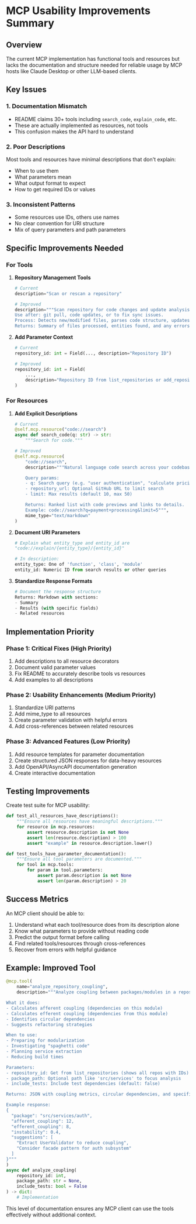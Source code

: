 # MCP Usability Improvements Summary

## Overview
The current MCP implementation has functional tools and resources but lacks the documentation and structure needed for reliable usage by MCP hosts like Claude Desktop or other LLM-based clients.

## Key Issues

### 1. **Documentation Mismatch**
- README claims 30+ tools including `search_code`, `explain_code`, etc.
- These are actually implemented as resources, not tools
- This confusion makes the API hard to understand

### 2. **Poor Descriptions**
Most tools and resources have minimal descriptions that don't explain:
- When to use them
- What parameters mean
- What output format to expect
- How to get required IDs or values

### 3. **Inconsistent Patterns**
- Some resources use IDs, others use names
- No clear convention for URI structure
- Mix of query parameters and path parameters

## Specific Improvements Needed

### For Tools

1. **Repository Management Tools**
   ```python
   # Current
   description="Scan or rescan a repository"

   # Improved
   description="""Scan repository for code changes and update analysis database.
   Use after: git pull, code updates, or to fix sync issues.
   Process: Detects new/modified files, parses code structure, updates search indexes.
   Returns: Summary of files processed, entities found, and any errors."""
   ```

2. **Add Parameter Context**
   ```python
   # Current
   repository_id: int = Field(..., description="Repository ID")

   # Improved
   repository_id: int = Field(
       ...,
       description="Repository ID from list_repositories or add_repository response. Use list_repositories to see all available repositories with their IDs."
   )
   ```

### For Resources

1. **Add Explicit Descriptions**
   ```python
   # Current
   @self.mcp.resource("code://search")
   async def search_code(q: str) -> str:
       """Search for code."""

   # Improved
   @self.mcp.resource(
       "code://search",
       description="""Natural language code search across your codebase.

       Query params:
       - q: Search query (e.g. "user authentication", "calculate pricing")
       - repository_url: Optional GitHub URL to limit search
       - limit: Max results (default 10, max 50)

       Returns: Ranked list with code previews and links to details.
       Example: code://search?q=payment+processing&limit=5""",
       mime_type="text/markdown"
   )
   ```

2. **Document URI Parameters**
   ```python
   # Explain what entity_type and entity_id are
   "code://explain/{entity_type}/{entity_id}"

   # In description:
   entity_type: One of 'function', 'class', 'module'
   entity_id: Numeric ID from search results or other queries
   ```

3. **Standardize Response Formats**
   ```python
   # Document the response structure
   Returns: Markdown with sections:
   - Summary
   - Results (with specific fields)
   - Related resources
   ```

## Implementation Priority

### Phase 1: Critical Fixes (High Priority)
1. Add descriptions to all resource decorators
2. Document valid parameter values
3. Fix README to accurately describe tools vs resources
4. Add examples to all descriptions

### Phase 2: Usability Enhancements (Medium Priority)
1. Standardize URI patterns
2. Add mime_type to all resources
3. Create parameter validation with helpful errors
4. Add cross-references between related resources

### Phase 3: Advanced Features (Low Priority)
1. Add resource templates for parameter documentation
2. Create structured JSON responses for data-heavy resources
3. Add OpenAPI/AsyncAPI documentation generation
4. Create interactive documentation

## Testing Improvements

Create test suite for MCP usability:
```python
def test_all_resources_have_descriptions():
    """Ensure all resources have meaningful descriptions."""
    for resource in mcp.resources:
        assert resource.description is not None
        assert len(resource.description) > 100
        assert "example" in resource.description.lower()

def test_tools_have_parameter_documentation():
    """Ensure all tool parameters are documented."""
    for tool in mcp.tools:
        for param in tool.parameters:
            assert param.description is not None
            assert len(param.description) > 20
```

## Success Metrics

An MCP client should be able to:
1. Understand what each tool/resource does from its description alone
2. Know what parameters to provide without reading code
3. Predict the output format before calling
4. Find related tools/resources through cross-references
5. Recover from errors with helpful guidance

## Example: Improved Tool

```python
@mcp.tool(
    name="analyze_repository_coupling",
    description="""Analyze coupling between packages/modules in a repository to identify refactoring opportunities.

What it does:
- Calculates afferent coupling (dependencies on this module)
- Calculates efferent coupling (dependencies from this module)
- Identifies circular dependencies
- Suggests refactoring strategies

When to use:
- Preparing for modularization
- Investigating "spaghetti code"
- Planning service extraction
- Reducing build times

Parameters:
- repository_id: Get from list_repositories (shows all repos with IDs)
- package_path: Optional path like 'src/services' to focus analysis
- include_tests: Include test dependencies (default: false)

Returns: JSON with coupling metrics, circular dependencies, and specific refactoring suggestions.

Example response:
{
  "package": "src/services/auth",
  "afferent_coupling": 12,
  "efferent_coupling": 8,
  "instability": 0.4,
  "suggestions": [
    "Extract UserValidator to reduce coupling",
    "Consider facade pattern for auth subsystem"
  ]
}"""
)
async def analyze_coupling(
    repository_id: int,
    package_path: str = None,
    include_tests: bool = False
) -> dict:
    # Implementation
```

This level of documentation ensures any MCP client can use the tools effectively without additional context.
